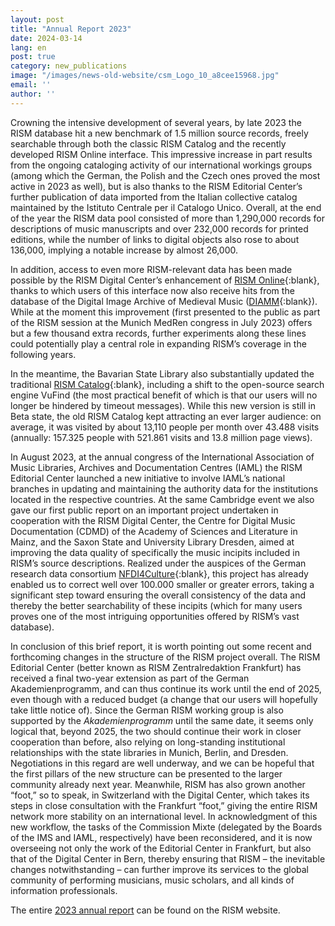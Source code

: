 ```yaml
---
layout: post
title: "Annual Report 2023"
date: 2024-03-14
lang: en
post: true
category: new_publications
image: "/images/news-old-website/csm_Logo_10_a8cee15968.jpg"
email: ''
author: ''
---
```


Crowning the intensive development of several years, by late 2023 the RISM database hit a new benchmark of 1.5 million source records, freely searchable through both the classic RISM Catalog and the recently developed RISM Online interface. This impressive increase in part results from the ongoing cataloging activity of our international workings groups (among which the German, the Polish and the Czech ones proved the most active in 2023 as well), but is also thanks to the RISM Editorial Center’s further publication of data imported from the Italian collective catalog maintained by the Istituto Centrale per il Catalogo Unico. Overall, at the end of the year the RISM data pool consisted of more than 1,290,000 records for descriptions of music manuscripts and over 232,000 records for printed editions, while the number of links to digital objects also rose to about 136,000, implying a notable increase by almost 26,000.

In addition, access to even more RISM-relevant data has been made possible by the RISM Digital Center’s enhancement of [RISM Online](https://rism.online){:blank}, thanks to which users of this interface now also receive hits from the database of the Digital Image Archive of Medieval Music ([DIAMM](https://www.diamm.ac.uk/){:blank}). While at the moment this improvement (first presented to the public as part of the RISM session at the Munich MedRen congress in July 2023) offers but a few thousand extra records, further experiments along these lines could potentially play a central role in expanding RISM’s coverage in the following years.

In the meantime, the Bavarian State Library also substantially updated the traditional [RISM Catalog](https://opac.rism.info){:blank}, including a shift to the open-source search engine VuFind (the most practical benefit of which is that our users will no longer be hindered by timeout messages). While this new version is still in Beta state, the old RISM Catalog kept attracting an ever larger audience: on average, it was visited by about 13,110 people per month over 43.488 visits (annually: 157.325 people with 521.861 visits and 13.8 million page views).

In August 2023, at the annual congress of the International Association of Music Libraries, Archives and Documentation Centres (IAML) the RISM Editorial Center launched a new initiative to involve IAML’s national branches in updating and maintaining the authority data for the institutions located in the respective countries. At the same Cambridge event we also gave our first public report on an important project undertaken in cooperation with the RISM Digital Center, the Centre for Digital Music Documentation (CDMD) of the Academy of Sciences and Literature in Mainz, and the Saxon State and University Library Dresden, aimed at improving the data quality of specifically the music incipits included in RISM’s source descriptions. Realized under the auspices of the German research data consortium [NFDI4Culture](https://nfdi4culture.de/index.html){:blank}, this project has already enabled us to correct well over 100.000 smaller or greater errors, taking a significant step toward ensuring the overall consistency of the data and thereby the better searchability of these incipits (which for many users proves one of the most intriguing opportunities offered by RISM’s vast database).

In conclusion of this brief report, it is worth pointing out some recent and forthcoming changes in the structure of the RISM project overall. The RISM Editorial Center (better known as RISM Zentralredaktion Frankfurt) has received a final two-year extension as part of the German Akademienprogramm, and can thus continue its work until the end of 2025, even though with a reduced budget (a change that our users will hopefully take little notice of). Since the German RISM working group is also supported by the _Akademienprogramm_ until the same date, it seems only logical that, beyond 2025, the two should continue their work in closer cooperation than before, also relying on long-standing institutional relationships with the state libraries in Munich, Berlin, and Dresden. Negotiations in this regard are well underway, and we can be hopeful that the first pillars of the new structure can be presented to the larger community already next year. Meanwhile, RISM has also grown another “foot,” so to speak, in Switzerland with the Digital Center, which takes its steps in close consultation with the Frankfurt “foot,” giving the entire RISM network more stability on an international level. In acknowledgment of this new workflow, the tasks of the Commission Mixte (delegated by the Boards of the IMS and IAML, respectively) have been reconsidered, and it is now overseeing not only the work of the Editorial Center in Frankfurt, but also that of the Digital Center in Bern, thereby ensuring that RISM – the inevitable changes notwithstanding – can further improve its services to the global community of performing musicians, music scholars, and all kinds of information professionals.

The entire [2023 annual report](/publications/annual-reports/2023.html) can be found on the RISM website.
